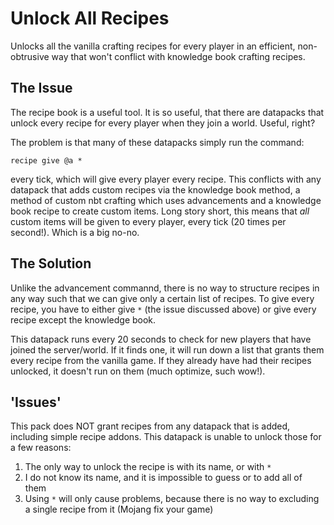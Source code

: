 # Unlock All Recipes
Unlocks all the vanilla crafting recipes for every player in an efficient, non-
obtrusive way that won't conflict with knowledge book crafting recipes.

## The Issue
The recipe book is a useful tool. It is so useful, that there are datapacks that
unlock every recipe for every player when they join a world. Useful, right?

The problem is that many of these datapacks simply run the command:
```mcfunction
recipe give @a *
```
every tick, which will give every player every recipe. This conflicts with any 
datapack that adds custom recipes via the knowledge book method, a method of 
custom nbt crafting which uses advancements and a knowledge book recipe to create
custom items. Long story short, this means that *all* custom items will be given
to every player, every tick (20 times per second!). Which is a big no-no.

## The Solution
Unlike the advancement commannd, there is no way to structure recipes in any way
such that we can give only a certain list of recipes. To give every recipe, you
have to either give `*` (the issue discussed above) or give every recipe except
the knowledge book. 

This datapack runs every 20 seconds to check for new players that have joined
the server/world. If it finds one, it will run down a list that grants them every
recipe from the vanilla game. If they already have had their recipes unlocked, 
it doesn't run on them (much optimize, such wow!).

## 'Issues'
This pack does NOT grant recipes from any datapack that is added, including
simple recipe addons. This datapack is unable to unlock those for a few reasons:
1. The only way to unlock the recipe is with its name, or with `*`
2. I do not know its name, and it is impossible to guess or to add all of them
3. Using `*` will only cause problems, because there is no way to excluding a single
recipe from it (Mojang fix your game)
